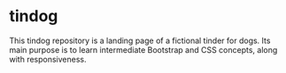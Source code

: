 # tindog

This tindog repository is a landing page of a fictional tinder for dogs. Its main purpose is to learn intermediate Bootstrap and CSS concepts, along with responsiveness.
